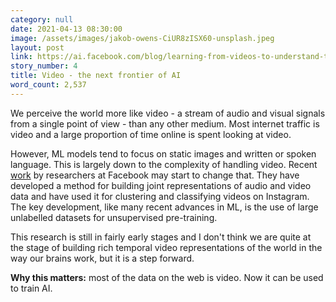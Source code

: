 ```yaml
---
category: null
date: 2021-04-13 08:30:00
image: /assets/images/jakob-owens-CiUR8zISX60-unsplash.jpeg
layout: post
link: https://ai.facebook.com/blog/learning-from-videos-to-understand-the-world
story_number: 4
title: Video - the next frontier of AI
word_count: 2,537
---
```


We perceive the world more like video - a stream of audio and visual signals from a single point of view - than any other medium. Most internet traffic is video and a large proportion of time online is spent looking at video.

However, ML models tend to focus on static images and written or spoken language. This is largely down to the complexity of handling video. Recent [work](https://ai.facebook.com/blog/learning-from-videos-to-understand-the-world) by researchers at Facebook may start to change that. They have developed a method for building joint representations of audio and video data and have used it for clustering and classifying videos on Instagram. The key development, like many recent advances in ML, is the use of large unlabelled datasets for unsupervised pre-training. 

This research is still in fairly early stages and I don't think we are quite at the stage of building rich temporal video representations of the world in the way our brains work, but it is a step forward.

**Why this matters:** most of the data on the web is video. Now it can be used to train AI.


